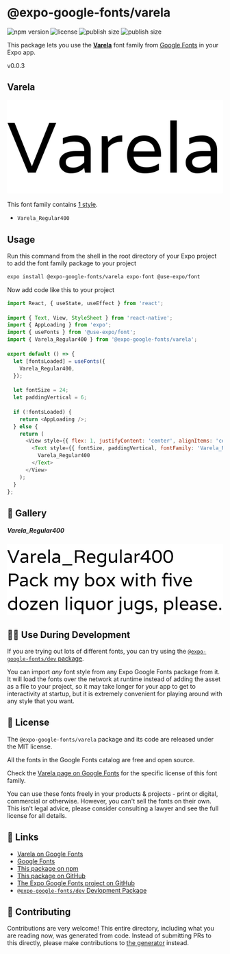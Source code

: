 # @expo-google-fonts/varela

![npm version](https://flat.badgen.net/npm/v/@expo-google-fonts/varela)
![license](https://flat.badgen.net/github/license/expo/google-fonts)
![publish size](https://flat.badgen.net/packagephobia/install/@expo-google-fonts/varela)
![publish size](https://flat.badgen.net/packagephobia/publish/@expo-google-fonts/varela)

This package lets you use the [**Varela**](https://fonts.google.com/specimen/Varela) font family from [Google Fonts](https://fonts.google.com/) in your Expo app.

v0.0.3

## Varela

![Varela](./font-family.png)

This font family contains [1 style](#-gallery).

- `Varela_Regular400`

## Usage

Run this command from the shell in the root directory of your Expo project to add the font family package to your project
```sh
expo install @expo-google-fonts/varela expo-font @use-expo/font
```

Now add code like this to your project
```js
import React, { useState, useEffect } from 'react';

import { Text, View, StyleSheet } from 'react-native';
import { AppLoading } from 'expo';
import { useFonts } from '@use-expo/font';
import { Varela_Regular400 } from '@expo-google-fonts/varela';

export default () => {
  let [fontsLoaded] = useFonts({
    Varela_Regular400,
  });

  let fontSize = 24;
  let paddingVertical = 6;

  if (!fontsLoaded) {
    return <AppLoading />;
  } else {
    return (
      <View style={{ flex: 1, justifyContent: 'center', alignItems: 'center' }}>
        <Text style={{ fontSize, paddingVertical, fontFamily: 'Varela_Regular400' }}>
          Varela_Regular400
        </Text>
      </View>
    );
  }
};

```

## 🔡 Gallery

##### Varela_Regular400
![Varela_Regular400](./96887ebd8375ca5af98d18cb1de4dbf2999792851119cd372a33470d59245222.ttf.png)


## 👩‍💻 Use During Development

If you are trying out lots of different fonts, you can try using the [`@expo-google-fonts/dev` package](https://github.com/expo/google-fonts/tree/master/font-packages/dev#readme).

You can import *any* font style from any Expo Google Fonts package from it. It will load the fonts
over the network at runtime instead of adding the asset as a file to your project, so it may take longer
for your app to get to interactivity at startup, but it is extremely convenient
for playing around with any style that you want.

## 📖 License

The `@expo-google-fonts/varela` package and its code are released under the MIT license.

All the fonts in the Google Fonts catalog are free and open source.

Check the [Varela page on Google Fonts](https://fonts.google.com/specimen/Varela) for the specific license of this font family.

You can use these fonts freely in your products & projects - print or digital, commercial or otherwise. However, you can't sell the fonts on their own. This isn't legal advice, please consider consulting a lawyer and see the full license for all details.

## 🔗 Links

- [Varela on Google Fonts](https://fonts.google.com/specimen/Varela)
- [Google Fonts](https://fonts.google.com/)
- [This package on npm](https://www.npmjs.com/package/@expo-google-fonts/varela)
- [This package on GitHub](https://github.com/expo/google-fonts/tree/master/font-packages/varela)
- [The Expo Google Fonts project on GitHub](https://github.com/expo/google-fonts)
- [`@expo-google-fonts/dev` Devlopment Package](https://github.com/expo/google-fonts/tree/master/font-packages/dev)


## 🤝 Contributing

Contributions are very welcome! This entire directory, including what you are reading now, was generated from code. Instead of submitting PRs to this directly, please make contributions to [the generator](https://github.com/expo/google-fonts/tree/master/packages/generator) instead.
